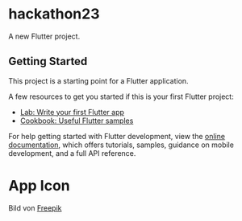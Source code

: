 # hackathon23

A new Flutter project.

## Getting Started

This project is a starting point for a Flutter application.

A few resources to get you started if this is your first Flutter project:

- [Lab: Write your first Flutter app](https://docs.flutter.dev/get-started/codelab)
- [Cookbook: Useful Flutter samples](https://docs.flutter.dev/cookbook)

For help getting started with Flutter development, view the
[online documentation](https://docs.flutter.dev/), which offers tutorials,
samples, guidance on mobile development, and a full API reference.


# App Icon
Bild von <a href="https://de.freepik.com/vektoren-kostenlos/flache-elektronik-logo-vorlagen_14236295.htm#query=chip&position=40&from_view=search&track=sph">Freepik</a>